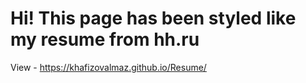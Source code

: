 # Hi! This page has been styled like my resume from hh.ru

View - https://khafizovalmaz.github.io/Resume/
